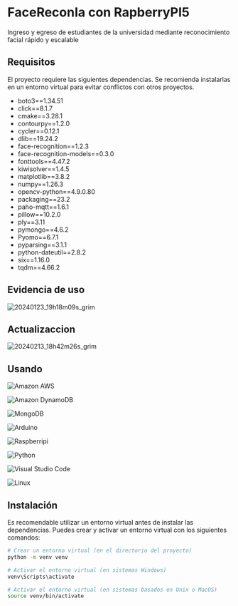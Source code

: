# FaceReconIa con RapberryPI5

Ingreso y egreso de estudiantes de la universidad mediante reconocimiento facial rápido y escalable 

## Requisitos

El proyecto requiere las siguientes dependencias. Se recomienda instalarlas en un entorno virtual para evitar conflictos con otros proyectos.

- boto3==1.34.51
- click==8.1.7
- cmake==3.28.1
- contourpy==1.2.0
- cycler==0.12.1
- dlib==19.24.2
- face-recognition==1.2.3
- face-recognition-models==0.3.0
- fonttools==4.47.2
- kiwisolver==1.4.5
- matplotlib==3.8.2
- numpy==1.26.3
- opencv-python==4.9.0.80
- packaging==23.2
- paho-mqtt==1.6.1
- pillow==10.2.0
- ply==3.11
- pymongo==4.6.2
- Pyomo==6.7.1
- pyparsing==3.1.1
- python-dateutil==2.8.2
- six==1.16.0
- tqdm==4.66.2

## Evidencia de uso
![20240123_19h18m09s_grim](https://github.com/victoMR/proyect-facerecon/assets/77412296/f6b60fe7-7904-4957-946b-d142e44ed736)


## Actualizaccion 
![20240213_18h42m26s_grim](https://github.com/victoMR/proyect-facerecon/assets/77412296/ba3cc042-f153-4a3a-9b0a-ceef630c537e)

## Usando

![Amazon AWS](https://img.shields.io/badge/Amazon_AWS-232F3E?style=for-the-badge&logo=amazon-aws&logoColor=white)

![Amazon DynamoDB](https://img.shields.io/badge/Amazon%20DynamoDB-4053D6?style=for-the-badge&logo=Amazon%20DynamoDB&logoColor=white)

![MongoDB](https://img.shields.io/badge/MongoDB-4EA94B?style=for-the-badge&logo=mongodb&logoColor=white)

![Arduino](https://img.shields.io/badge/Arduino-00979D?style=for-the-badge&logo=Arduino&logoColor=white)

![Raspberripi](https://img.shields.io/badge/Raspberry%20Pi-A22846?style=for-the-badge&logo=Raspberry%20Pi&logoColor=white)

![Python](https://img.shields.io/badge/Python-3776AB?style=for-the-badge&logo=python&logoColor=white)

![Visual Studio Code](https://img.shields.io/badge/Visual_Studio_Code-0078D4?style=for-the-badge&logo=visual%20studio%20code&logoColor=white)

![Linux](https://img.shields.io/badge/Linux-FCC624?style=for-the-badge&logo=linux&logoColor=black)

## Instalación

Es recomendable utilizar un entorno virtual antes de instalar las dependencias. Puedes crear y activar un entorno virtual con los siguientes comandos:

```bash
# Crear un entorno virtual (en el directorio del proyecto)
python -m venv venv

# Activar el entorno virtual (en sistemas Windows)
venv\Scripts\activate

# Activar el entorno virtual (en sistemas basados en Unix o MacOS)
source venv/bin/activate
```

